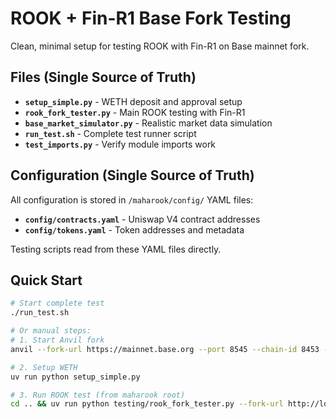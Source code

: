 # ROOK + Fin-R1 Base Fork Testing

Clean, minimal setup for testing ROOK with Fin-R1 on Base mainnet fork.

## Files (Single Source of Truth)

- **`setup_simple.py`** - WETH deposit and approval setup
- **`rook_fork_tester.py`** - Main ROOK testing with Fin-R1
- **`base_market_simulator.py`** - Realistic market data simulation
- **`run_test.sh`** - Complete test runner script
- **`test_imports.py`** - Verify module imports work

## Configuration (Single Source of Truth)

All configuration is stored in `/maharook/config/` YAML files:
- **`config/contracts.yaml`** - Uniswap V4 contract addresses
- **`config/tokens.yaml`** - Token addresses and metadata

Testing scripts read from these YAML files directly.

## Quick Start

```bash
# Start complete test
./run_test.sh

# Or manual steps:
# 1. Start Anvil fork
anvil --fork-url https://mainnet.base.org --port 8545 --chain-id 8453 --accounts 5 --balance 100

# 2. Setup WETH
uv run python setup_simple.py

# 3. Run ROOK test (from maharook root)
cd .. && uv run python testing/rook_fork_tester.py --fork-url http://localhost:8545 --duration 1 --interval 60 --eth-balance 50.0 --usdc-balance 10000.0 --models "ollama/hf.co/Mungert/Fin-R1-GGUF:latest"
```